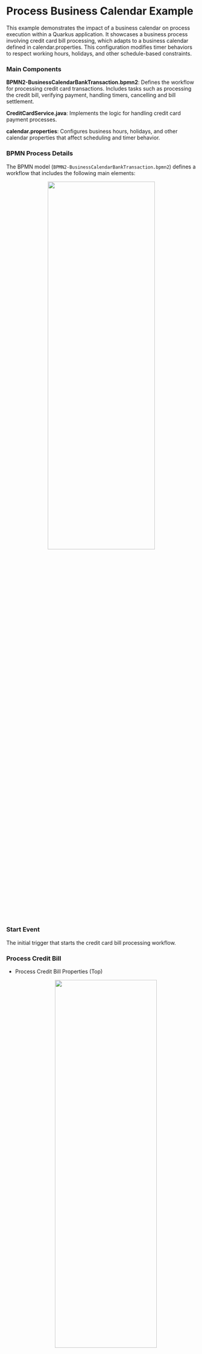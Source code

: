 # Process Business Calendar Example

This example demonstrates the impact of a business calendar on process execution within a Quarkus application. It showcases a business process involving credit card bill processing, which adapts to a business calendar defined in calendar.properties. This configuration modifies timer behaviors to respect working hours, holidays, and other schedule-based constraints.

### Main Components

**BPMN2-BusinessCalendarBankTransaction.bpmn2**:
Defines the workflow for processing credit card transactions.
Includes tasks such as processing the credit bill, verifying payment, handling timers, cancelling and bill settlement.

**CreditCardService.java**:
Implements the logic for handling credit card payment processes.

**calendar.properties**:
Configures business hours, holidays, and other calendar properties that affect scheduling and timer behavior.

### BPMN Process Details

The BPMN model (`BPMN2-BusinessCalendarBankTransaction.bpmn2`) defines a workflow that includes the following main elements:

<p align="center"><img width=75% height=50% src="docs/images/CreditCardModel.png"></p>

### Start Event

The initial trigger that starts the credit card bill processing workflow.

### Process Credit Bill

- Process Credit Bill Properties (Top)
  <p align="center"><img width=75% height=50% src="docs/images/ProcessCreditBillTop.png"></p>

- Process Credit Card Bill Assignments
  <p align="center"><img width=75% height=50% src="docs/images/ProcessCreditBillAssign.png"></p>

### Verify Payment

A user task where the credit card details are validated, ensuring the payment is processed under valid terms.

- Verify Payment
  <p align="center"><img width=75% height=50% src="docs/images/VerifyPayment.png"></p>

### Timer

Attached to a user task to simulate waiting for manual confirmation or user action. This timer can be configured to react differently based on the presence of the business calendar.

<p align="center"><img width=75% height=50% src="docs/images/Timer.png"></p>

### Cancel Payment

Executed if the timer expires without human action, leading to the cancellation of the payment process.

- Cancel Payment (Top)
  <p align="center"><img width=75% height=50% src="docs/images/CancelPaymentTop.png"></p>

- Cancel Payment Assignments
  <p align="center"><img width=75% height=50% src="docs/images/CancelPaymentAssign.png"></p>

### Settle Payment

The final step where the payment is settled successfully on manual verification.

- Settle Payment (Top)
<p align="center"><img width=75% height=50% src="docs/images/SettlePaymentTop.png"></p>

- Settle Payment Assignments
<p align="center"><img width=75% height=50% src="docs/images/SettlePaymentAssign.png"></p>

## Build and run

### Prerequisites

You will need:

- Java 17+ installed
- Environment variable JAVA_HOME set accordingly
- Maven 3.9.6+ installed

### Compile and Run in Local Dev Mode

```sh
mvn clean compile quarkus:dev
```

NOTE: With dev mode of Quarkus you can take advantage of hot reload for business assets like processes, rules, decision tables and java code. No need to redeploy or restart your running application.

### Package and Run in JVM mode

```sh
mvn clean package
java -jar target/quarkus-app/quarkus-run.jar
```

or on windows

```sh
mvn clean package
java -jar target\quarkus-app\quarkus-run.jar
```

### OpenAPI (Swagger) documentation

[Specification at swagger.io](https://swagger.io/docs/specification/about/)

You can take a look at the [OpenAPI definition](http://localhost:8080/openapi?format=json) - automatically generated and included in this service - to determine all available operations exposed by this service. For easy readability you can visualize the OpenAPI definition file using a UI tool like for example available [Swagger UI](https://editor.swagger.io).

In addition, various clients to interact with this service can be easily generated using this OpenAPI definition.

When running in either Quarkus Development or Native mode, we also leverage the [Quarkus OpenAPI extension](https://quarkus.io/guides/openapi-swaggerui#use-swagger-ui-for-development) that exposes [Swagger UI](http://localhost:8080/q/swagger-ui/) that you can use to look at available REST endpoints and send test requests.

## curl command can be found below:

### To start the process

```sh
curl -X POST http://localhost:8080/BusinessCalendarCreditBill \
-H "Content-Type: application/json" \
-d '{"creditCardNumber": null, "creditCardDetails": {"cardNumber": "434353433", "status": "Bill Due"}}'

```

### To retrieve instances

```sh
curl -X GET http://localhost:8080/BusinessCalendarCreditBill \
-H "Content-Type: application/json" \
-H "Accept: application/json"

```

### To retrieve status of particular instance using id

```sh
curl -X GET http://localhost:8080/BusinessCalendarCreditBill/{id} \
-H "Content-Type: application/json" \
-H "Accept: application/json"

```

## Understanding calendar.properties

**Default Behavior**: If you do not input custom values in a calendar.properties file, the system will use the following default settings:

- **business.days.per.week** defaults to 5, meaning only Monday to Friday are considered working days.

- **business.hours.per.day** defaults to 8, representing an 8-hour workday.

- **business.start.hour** defaults to 9, and business.end.hour defaults to 17 (i.e.,9 AM to 5 PM workday).

- **business.weekend.days** defaults to Saturday and Sunday (Sunday-1, Monday-2, Tuesday-3, Wednesday-4, Thursday-5, Friday-6, Saturday-7).

- **business.holiday.date.format** defaults to yyyy-MM-dd, (input must match format defined format).

- **business.holidays** by default will be considered empty, meaning no predefined holidays unless specified, if specified, it should be in the format defined by business.holiday.date.format, Holidays can be specified as individual dates (e.g., 2024-12-25,2024-12-31) or as a range of dates (e.g., 2024-11-12:2024-11-14).

- **business.cal.timezone** defaults to the system’s default timezone, if configured, valid time-zone as per Valid timezone as per https://docs.oracle.com/javase/7/docs/api/java/util/TimeZone.html should be specfied.

**Behavior**:

- Considering the default properties as mentioned above, if a task is executed after working hours i.e., non-working hours (e.g., at 7 PM), the system will delay its execution until the start of the next working hour/working day (9 AM). For example, if a task timer is set to trigger at 7 PM on a Friday, it will not execute until 9 AM on Monday (assuming a standard 5-day workweek).
- If a task becomes due or is scheduled to start outside business hours, it will remain in a pending state until business hours resume.
- If the business calendar is configured with a 5-day workweek (business.days.per.week=5), any tasks scheduled over the weekend will not resume until the following Monday at the start of business hours.

## Configuring Custom Calendar.Properties

### Note: Important Guidelines for Configuring `calendar.properties`

To override default values, configure calendar.properties file based on requirements. In order to ensure more aligned functionality, please follow the rules outlined below. Adhering to these guidelines will help ensure that tasks are executed as expected. Incorrect configurations may result in unintended behavior, so it's recommended to input accurate values.

| Property                       | Valid Range                                                                                                            | Description                                                                                                                                                                                    |
| ------------------------------ | ---------------------------------------------------------------------------------------------------------------------- | ---------------------------------------------------------------------------------------------------------------------------------------------------------------------------------------------- |
| `business.start.hour`          | 0-23                                                                                                                   | Start hour of the workday                                                                                                                                                                      |
| `business.end.hour`            | 0-23                                                                                                                   | End hour of the workday                                                                                                                                                                        |
| `business.hours.per.day`       | 1-24                                                                                                                   | Total working hours in a day                                                                                                                                                                   |
| `business.days.per.week`       | 1-7                                                                                                                    | Total working days per week                                                                                                                                                                    |
| `business.weekend.days`        | 0-7                                                                                                                    | Days considered as weekends (e.g., 1 = Sunday, 7 = Saturday). In case you want to consider all the days as working days i.e., no weekend days, input 0 as value considering working days as 7. |
| `business.holiday.date.format` | (yyyy-MM-dd)                                                                                                           | List of holidays                                                                                                                                                                               |
| `business.holidays`            | Dates aligned with business.holiday.date.format                                                                        | Date format for holidays                                                                                                                                                                       |
| `business.cal.timezone`        | Valid timezone as per [Java TimeZone Documentation](https://docs.oracle.com/javase/7/docs/api/java/util/TimeZone.html) | Timezone for calculations                                                                                                                                                                      |

### Example of custom calendar.properties

```Properties
business.end.hour=23
business.hours.per.day=24
business.start.hour=0
business.holiday.date.format=yyyy-MM-dd
business.holidays=2024-10-30
business.days.per.week=5
business.weekend.days=6,7
business.cal.timezone=America/Toronto
```

**Behavior**:

- **Tasks within working hours**: When a task or timer is scheduled within the defined working hours (e.g., between business.start.hour=0 and business.end.hour=24), the task will be completed immediately once it becomes due. For example, if a task is scheduled to trigger at 10 AM on a Tuesday, and your working hours are from 0 to 24, the task will execute as expected at 10 AM.
- **Handling custom working days**: If calendar.properties file specifies business.days.per.week=6, the system will treat these days as working days, tasks scheduled on any of these days will be processed during the defined working hours. For example, if a task is due at 10 AM on Saturday, and you’ve configured Saturday as a working day, the task will execute as completed.
- **Weekend handling**: Even if a task is executed within the defined working hours, it will be delayed if it falls on a configured weekend. For example, if you have business.days.per.week =5 and business.weekend.days=6,7 the task will not execute on the weekend days mentioned. Instead, it will be postponed to the next working day at the defined business.start.hour. This ensures that no tasks are executed on days that are considered holidays, even if they fall within regular business hours.
- **Holiday handling**: if a task is executed within the defined working hours, it will be delayed if it falls on a configured holiday. For example, if you have business.holdays = 2024-10-30 and a task is executed on the same day in a working hour, it will not execute, instead it will be postponed to the next working day at the defined business.start.hour. This ensures that no tasks are executed on days that are considered holidays, even if they fall within regular business hours.
- **Timezone**: If you specify a timezone using business.cal.timezone, the calendar will adjust all scheduling based on this timezone, regardless of system time else systems time will be considered.

## Testing with default calendar.properties (working hours)

**Note**: The test was performed at 16:13 on Monday, which falls under default working hours

- The timer for the Verify Payment task will follow a straightforward countdown based on real time. If the specified time elapses i.e., 1 second, it immediately moves to cancel payment task.

- POST/ BusinessCalendarCreditBill

```sh
curl -X POST http://localhost:8080/BusinessCalendarCreditBill \
-H "Content-Type: application/json" \
-d '{"creditCardNumber": null, "creditCardDetails": {"cardNumber": "434353433", "status": "Bill Due"}}'

```

<p align="center"><img width=75% height=50% src="docs/images/Post1.png"></p>

- After 1 second when we send request for GET/ BusinessCalendarCreditBill again we get empty array representing the cancellation.

```sh
curl -X GET http://localhost:8080/BusinessCalendarCreditBill \
-H "Content-Type: application/json" \
-H "Accept: application/json"

```

<p align="center"><img width=75% height=50% src="docs/images/Get1.png"></p>

### Example of logs representing the process from start to completion

<p align="center"><img width=75% height=50% src="docs/images/WithPropertiesLogs.png"></p>

- At 16:13:20,606, job 18e97326-897b-4f1b-8121-b09ea9eb37d7 was started, indicating that the timer was triggered approximately after one second as expected.

## Testing with default calendar.properties (non-working hours)

**Note**: The test was performed at 08:27 on Monday, which does not fall in the default working hours range

- During non-working hours, the timer for the Verify Payment task will not trigger and the process remains in active state, does not move to cancel payment task.

- POST/ BusinessCalendarCreditBill

```sh
curl -X POST http://localhost:8080/BusinessCalendarCreditBill \
-H "Content-Type: application/json" \
-d '{"creditCardNumber": null, "creditCardDetails": {"cardNumber": "434353433", "status": "Bill Due"}}'
```

<p align="center"><img width=75% height=50% src="docs/images/Post3.png"></p>

- GET/ BusinessCalendarCreditBill

```sh
curl -X GET http://localhost:8080/BusinessCalendarCreditBill \
-H "Content-Type: application/json" \
-H "Accept: application/json"

```

- Now, even after 1 second, the process will be in Active State but not completed state.

<p align="center"><img width=75% height=50% src="docs/images/Get3.png"></p>

### Example of logs representing the active state during non-working hours

<p align="center"><img width=75% height=50% src="docs/images/WithoutPropertiesLogsNW.png"></p>

## Testing with calendar.properties (During non-working hours/Specified Holiday)

**Note**: The test was performed considering 24-hour workday properties with configured holiday i.e., business.holidays=2024-11-07

- After calendar.properties file is added, build the example again "mvn clean compile quarkus:dev" or type 's' in the quarkus terminal and hit enter just to restart.

- POST/ BusinessCalendarCreditBill

```sh
curl -X POST http://localhost:8080/BusinessCalendarCreditBill \
-H "Content-Type: application/json" \
-d '{"creditCardNumber": null, "creditCardDetails": {"cardNumber": "434353433", "status": "Bill Due"}}'
```

<p align="center"><img width=75% height=50% src="docs/images/Post2.png"></p>

- GET/ BusinessCalendarCreditBill

```sh
curl -X GET http://localhost:8080/BusinessCalendarCreditBill \
-H "Content-Type: application/json" \
-H "Accept: application/json"

```

- Now, even after 1 second, the process will be in Active State.

<p align="center"><img width=75% height=50% src="docs/images/Get2.png"></p>

### Example of logs representing the active state during non-working hours/specified holiday

<p align="center"><img width=75% height=50% src="docs/images/WithPropertiesLogs.png"></p>

- The node 'Start' for the process 'BusinessCalendarCreditBill', identified by 08ea5258-9d91-4f05-a8d8-184107c042ed, was triggered at 08:54:28,621.

- At 08:54:28,629, the 'Process Credit Bill' node was activated.

- At 08:54:28,653, verification step through the 'Verify Payment' node was started.

- Subsequently, a human task was registered at 08:54:28,773.

- The workflow transitioned to an 'Active' state at 08:54:28,808.

- Due to mentioned "business.holidays property" in calendar.properties, timer does not trigger and the state remains active.

- On next business day, timer will resume at the beginning of the next working hour/day, after the non-working hour/holiday has ended. The timer is set to fire after one second of active business time.
